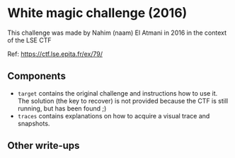 # White magic challenge (2016)

This challenge was made by Nahim (naam) El Atmani in 2016 in the context of the LSE CTF

Ref: https://ctf.lse.epita.fr/ex/79/

Components
----------

* `target` contains the original challenge and instructions how to use it.
  The solution (the key to recover) is not provided because the CTF is still running, but has been found ;)
* `traces` contains explanations on how to acquire a visual trace and snapshots.

Other write-ups
---------------

